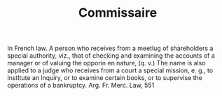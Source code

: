 ---
title: Commissaire
letter: C
permalink: "/definitions/bld-commissaire.html"
body: In French law. A person who receives from a meetlug of shareholders a special
  authority, viz., that of checking and examining the accounts of a manager or of
  valuing the opporin en nature, (q. v.) The name is also applied to a judge who receives
  from a court a special mission, e. g., to lnstltute an lnquiry, or to examine certain
  books, or to supervise the operations of a bankruptcy. Arg. Fr. Merc. Law, 551
published_at: '2018-07-07'
source: Black's Law Dictionary 2nd Ed (1910)
layout: post
---